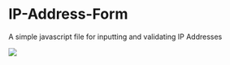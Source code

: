 # IP-Address-Form
A simple javascript file for inputting and validating IP Addresses


![](http://i.imgur.com/uxAQerS.png)
